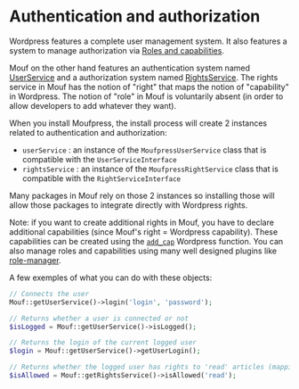 Authentication and authorization
================================

Wordpress features a complete user management system. It also features a system to manage authorization via 
[Roles and capabilities](https://codex.wordpress.org/Roles_and_Capabilities).

Mouf on the other hand features an authentication system named [UserService](http://mouf-php.com/packages/mouf/security.userservice/README.md)
and a authorization system named [RightsService](http://mouf-php.com/packages/mouf/security.rightsservice/README.md).
The rights service in Mouf has the notion of "right" that maps the notion of "capability" in Wordpress. The notion
of "role" in Mouf is voluntarily absent (in order to allow developers to add whatever they want).

When you install Moufpress, the install process will create 2 instances related to authentication and authorization:

- `userService` : an instance of the `MoufpressUserService` class that is compatible with the `UserServiceInterface`
- `rightsService` : an instance of the `MoufpressRightService` class that is compatible with the `RightServiceInterface`

Many packages in Mouf rely on those 2 instances so installing those will allow those packages to integrate directly with 
Wordpress rights.

<div class="alert alert-info">Note: if you want to create additional rights in Mouf, you have to declare additional 
capabilities (since Mouf's right = Wordpress capability). These capabilities can be created using the 
<a href="https://codex.wordpress.org/Function_Reference/add_cap"><code>add_cap</code></a> Wordpress function. You can also
manage roles and capabilities using many well designed plugins like <a href="http://www.im-web-gefunden.de/wordpress-plugins/role-manager/">role-manager</a>.
</div>

A few exemples of what you can do with these objects:

```php
// Connects the user
Mouf::getUserService()->login('login', 'password');

// Returns whether a user is connected or not
$isLogged = Mouf::getUserService()->isLogged();

// Returns the login of the current logged user
$login = Mouf::getUserService()->getUserLogin();

// Returns whether the logged user has rights to 'read' articles (mapping the 'read' capability in Wordpress)
$isAllowed = Mouf::getRightsService()->isAllowed('read');
```